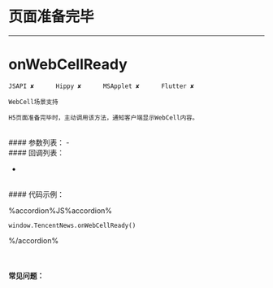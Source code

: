 # 页面准备完毕
---
# onWebCellReady

```
JSAPI ✘      Hippy ✘      MSApplet ✘      Flutter ✘

WebCell场景支持

H5页面准备完毕时，主动调用该方法，通知客户端显示WebCell内容。

```
<br>
#### 参数列表：
-
<br>
#### 回调列表：

-

<br>
#### 代码示例：


%accordion%JS%accordion%

```
window.TencentNews.onWebCellReady()

```

%/accordion%


<br>

#### 常见问题：



